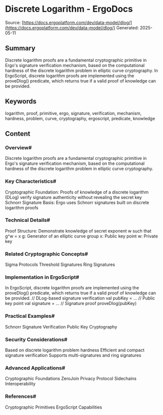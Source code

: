 # Discrete Logarithm - ErgoDocs
Source: [https://docs.ergoplatform.com/dev/data-model/dlog/](https://docs.ergoplatform.com/dev/data-model/dlog/)
Generated: 2025-05-11

## Summary
Discrete logarithm proofs are a fundamental cryptographic primitive in Ergo's signature verification mechanism, based on the computational hardness of the discrete logarithm problem in elliptic curve cryptography. In ErgoScript, discrete logarithm proofs are implemented using the proveDlog() predicate, which returns true if a valid proof of knowledge can be provided.

## Keywords
logarithm, proof, primitive, ergo, signature, verification, mechanism, hardness, problem, curve, cryptography, ergoscript, predicate, knowledge

## Content
### Overview#
Discrete logarithm proofs are a fundamental cryptographic primitive in Ergo's signature verification mechanism, based on the computational hardness of the discrete logarithm problem in elliptic curve cryptography.

### Key Characteristics#
Cryptographic Foundation: Proofs of knowledge of a discrete logarithm (DLog) verify signature authenticity without revealing the secret key
Schnorr Signature Basis: Ergo uses Schnorr signatures built on discrete logarithm proofs

### Technical Details#
Proof Structure: Demonstrate knowledge of secret exponent w such that g^w = x
g: Generator of an elliptic curve group
x: Public key point
w: Private key

### Related Cryptographic Concepts#
Sigma Protocols
Threshold Signatures
Ring Signatures

### Implementation in ErgoScript#
In ErgoScript, discrete logarithm proofs are implemented using the proveDlog() predicate, which returns true if a valid proof of knowledge can be provided.
// DLog-based signature verification
val pubKey = ...  // Public key point
val signature = ...  // Signature proof
proveDlog(pubKey)

### Practical Examples#
Schnorr Signature Verification
Public Key Cryptography

### Security Considerations#
Based on discrete logarithm problem hardness
Efficient and compact signature verification
Supports multi-signatures and ring signatures

### Advanced Applications#
Cryptographic Foundations
ZeroJoin Privacy Protocol
Sidechains Interoperability

### References#
Cryptographic Primitives
ErgoScript Capabilities
